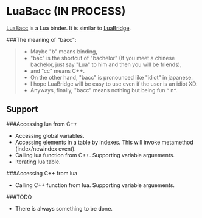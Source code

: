 LuaBacc (IN PROCESS)
=======

[LuaBacc][luabacc] is a Lua binder. It is similar to [LuaBridge][luabridge].

###The meaning of "bacc":
> - Maybe "b" means binding,
> - "bac" is the shortcut of "bachelor" (If you meet a chinese bachelor, just say "Lua" to him and then you will be friends),
> - and "cc" means C++.
> - On the other hand, "bacc" is pronounced like "idiot" in japanese.
> - I hope LuaBridge will be easy to use even if the user is an idiot XD. 
> - Anyways, finally, "bacc" means nothing but being fun ^ n^.

Support
-------
###Accessing lua from C++
- Accessing global variables.
- Accessing elements in a table by indexes. This will invoke metamethod (index/newindex event).
- Calling lua function from C++. Supporting variable arguements.
- Iterating lua table.

###Accessing C++ from lua
- Calling C++ function from lua. Supporting variable arguements.

###TODO
- There is always something to be done.


  [luabacc]: https://github.com/sKabYY/LuaBacc
  [luabridge]: https://github.com/vinniefalco/LuaBridge
